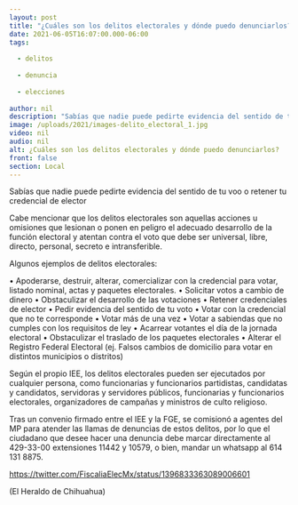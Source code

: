 ```yaml
---
layout: post
title: "¿Cuáles son los delitos electorales y dónde puedo denunciarlos?"
date: 2021-06-05T16:07:00.000-06:00
tags:
  
  - delitos
  
  - denuncia
  
  - elecciones
  
author: nil
description: "Sabías que nadie puede pedirte evidencia del sentido de tu voo o retener tu credencial de elector"
image: /uploads/2021/images-delito_electoral_1.jpg
video: nil
audio: nil
alt: ¿Cuáles son los delitos electorales y dónde puedo denunciarlos?
front: false
section: Local
---
```


Sabías que nadie puede pedirte evidencia del sentido de tu voo o retener tu credencial de elector

Cabe mencionar que los delitos electorales son aquellas acciones u omisiones que lesionan o ponen en peligro el adecuado desarrollo de la función electoral y atentan contra el voto que debe ser universal, libre, directo, personal, secreto e intransferible.

Algunos ejemplos de delitos electorales:

• Apoderarse, destruir, alterar, comercializar con la credencial para votar, listado nominal, actas y paquetes electorales.
• Solicitar votos a cambio de dinero
• Obstaculizar el desarrollo de las votaciones
• Retener credenciales de elector
• Pedir evidencia del sentido de tu voto
• Votar con la credencial que no te corresponde
• Votar más de una vez
• Votar a sabiendas que no cumples con los requisitos de ley
• Acarrear votantes el día de la jornada electoral
• Obstaculizar el traslado de los paquetes electorales
• Alterar el Registro Federal Electoral (ej. Falsos cambios de domicilio para votar en distintos municipios o distritos)

Según el propio IEE, los delitos electorales pueden ser ejecutados por cualquier persona, como funcionarias y funcionarios partidistas, candidatas y candidatos, servidoras y servidores públicos, funcionarias y funcionarios electorales, organizadores de campañas y ministros de culto religioso.

Tras un convenio firmado entre el IEE y la FGE, se comisionó a agentes del MP para atender las llamas de denuncias de estos delitos, por lo que el ciudadano que desee hacer una denuncia debe marcar directamente al 429-33-00 extensiones 11442 y 10579, o bien, mandar un whatsapp al 614 131 8875.

https://twitter.com/FiscaliaElecMx/status/1396833363089006601

(El Heraldo de Chihuahua)